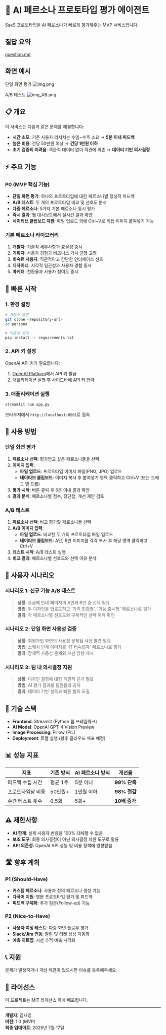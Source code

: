 # 🤖 AI 페르소나 프로토타입 평가 에이전트

SaaS 프로토타입을 AI 페르소나가 빠르게 평가해주는 MVP 서비스입니다.

## 질답 요약
[question.md](question.md)


## 화면 예시

단일 화면 평가
![img.png](img/src/img.png)

A/B 테스트
![img_AB.png](img/src/img_AB.png)

## 📋 개요

이 서비스는 다음과 같은 문제를 해결합니다:
- **시간 소모**: 기존 사용자 리서치는 수일~수주 소요 → **5분 이내 피드백**
- **높은 비용**: 건당 50만원 이상 → **건당 1만원 이하**
- **초기 검증의 어려움**: 객관적 데이터 없이 직관에 의존 → **데이터 기반 의사결정**

## ⚡ 주요 기능

### P0 (MVP 핵심 기능)
- **단일 화면 평가**: 하나의 프로토타입에 대한 페르소나별 정성적 피드백
- **A/B 테스트**: 두 개의 프로토타입 비교 및 선호도 분석
- **다중 페르소나**: 5가지 기본 페르소나 동시 평가
- **즉시 결과**: 웹 대시보드에서 실시간 결과 확인
- **네이티브 클립보드 지원**: 파일 업로드 외에 Ctrl+V로 직접 이미지 붙여넣기 가능

### 기본 페르소나 라이브러리
1. **개발자**: 기술적 세부사항과 효율성 중시
2. **기획자**: 사용자 경험과 비즈니스 가치 균형 고려
3. **비숙련 사용자**: 직관적이고 간단한 인터페이스 선호
4. **디자이너**: 시각적 일관성과 사용자 경험 중시
5. **마케터**: 전환율과 사용자 참여도 중시

## 🚀 빠른 시작

### 1. 환경 설정

```bash
# 저장소 클론
git clone <repository-url>
cd persona

# 의존성 설치
pip install -r requirements.txt
```

### 2. API 키 설정

OpenAI API 키가 필요합니다:
1. [OpenAI Platform](https://platform.openai.com/)에서 API 키 발급
2. 애플리케이션 실행 후 사이드바에 API 키 입력

### 3. 애플리케이션 실행

```bash
streamlit run app.py
```

브라우저에서 `http://localhost:8501`로 접속

## 📱 사용 방법

### 단일 화면 평가
1. **페르소나 선택**: 평가받고 싶은 페르소나들을 선택
2. **이미지 입력**: 
   - **파일 업로드**: 프로토타입 이미지 파일(PNG, JPG) 업로드
   - **네이티브 클립보드**: 이미지 복사 후 붙여넣기 영역 클릭하고 Ctrl+V (또는 드래그 앤 드롭)
3. **평가 시작**: 버튼 클릭 후 5분 이내 결과 확인
4. **결과 분석**: 페르소나별 점수, 장단점, 개선 제안 검토

### A/B 테스트
1. **페르소나 선택**: 비교 평가할 페르소나들 선택
2. **A/B 이미지 입력**:
   - **파일 업로드**: 비교할 두 개의 프로토타입 파일 업로드
   - **네이티브 클립보드**: A안, B안 이미지를 각각 복사 후 해당 영역 클릭하고 Ctrl+V
3. **테스트 시작**: A/B 테스트 실행
4. **비교 결과**: 페르소나별 선호도와 선택 이유 분석

## 🎯 사용자 시나리오

### 시나리오 1: 신규 기능 A/B 테스트
> **상황**: 요금제 안내 페이지의 A안과 B안 중 선택 필요  
> **방법**: 두 디자인을 업로드하고 '가격 민감형', '기능 중시형' 페르소나로 평가  
> **결과**: 각 페르소나별 선호도와 구체적인 선택 이유 확인

### 시나리오 2: 단일 화면 사용성 검증
> **상황**: 회원가입 화면의 사용성 문제점 사전 발견 필요  
> **방법**: 스케치 단계 이미지를 'IT 비숙련자' 페르소나로 평가  
> **결과**: 잠재적 사용성 문제와 개선 방향 제시

### 시나리오 3: 팀 내 의사결정 지원
> **상황**: 디자인 결정에 대한 객관적 근거 필요  
> **방법**: AI 평가 결과를 팀원들과 공유  
> **결과**: 데이터 기반 설득과 빠른 합의 도출

## 🔧 기술 스택

- **Frontend**: Streamlit (Python 웹 프레임워크)
- **AI Model**: OpenAI GPT-4 Vision Preview
- **Image Processing**: Pillow (PIL)
- **Deployment**: 로컬 실행 (향후 클라우드 배포 예정)

## 📊 성능 지표

| 지표 | 기존 방식 | AI 페르소나 방식 | 개선율 |
|------|-----------|------------------|--------|
| 피드백 수집 시간 | 평균 1주 | 5분 이내 | **99% 단축** |
| 프로토타입당 비용 | 50만원+ | 1만원 이하 | **98% 절감** |
| 주간 테스트 횟수 | 0.5회 | 5회+ | **10배 증가** |

## ⚠️ 제한사항

- **AI 한계**: 실제 사용자 반응을 100% 대체할 수 없음
- **보조 도구**: 최종 의사결정이 아닌 의사결정 지원 도구로 활용
- **API 의존성**: OpenAI API 성능 및 비용 정책에 영향받음

## 🛣️ 향후 계획

### P1 (Should-Have)
- **커스텀 페르소나**: 사용자 정의 페르소나 생성 기능
- **다국어 지원**: 영문 프로토타입 평가 및 피드백
- **피드백 구체화**: 추가 질문(Follow-up) 기능

### P2 (Nice-to-Have)
- **사용자 여정 테스트**: 다중 화면 플로우 평가
- **Slack/Jira 연동**: 알림 및 티켓 생성 자동화
- **예측 히트맵**: 시선 추적 예측 시각화

## 📞 지원

문제가 발생하거나 개선 제안이 있으시면 이슈를 등록해주세요.

## 📄 라이선스

이 프로젝트는 MIT 라이선스 하에 배포됩니다.

---

**개발자**: 김재영  
**버전**: 1.0 (MVP)  
**최종 업데이트**: 2025년 7월 17일